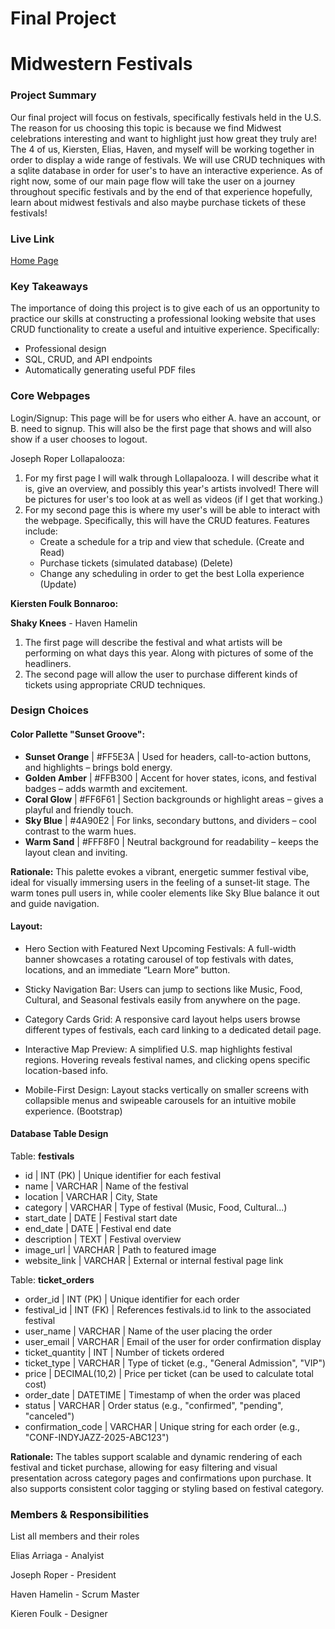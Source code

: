 # Final Project

# Midwestern Festivals

### Project Summary

Our final project will focus on festivals, specifically festivals held in the U.S. The reason for us choosing this topic is because we find Midwest celebrations interesting and want to highlight just how great they truly are! The 4 of us, Kiersten, Elias, Haven, and myself will be working together in order to display a wide range of festivals. We will use CRUD techniques with a sqlite database in order for user's to have an interactive experience. As of right now, some of our main page flow will take the user on a journey throughout specific festivals and by the end of that experience hopefully, learn about midwest festivals and also maybe purchase tickets of these festivals!  

### Live Link

[Home Page](https://sp25-n320-flan-final.onrender.com/)

### Key Takeaways

The importance of doing this project is to give each of us an opportunity to practice our skills at constructing a professional looking website that uses CRUD functionality to create a useful and intuitive experience. 
Specifically:
 - Professional design
 - SQL, CRUD, and API endpoints
 - Automatically generating useful PDF files

### Core Webpages

Login/Signup: This page will be for users who either A. have an account, or B. need to signup. This will also be the first page that shows and will also show if a user chooses to logout. 

Joseph Roper Lollapalooza: 
1. For my first page I will walk through Lollapalooza. I will describe what it is, give an overview, and possibly this year's artists involved! There will be pictures for user's too look at as well as videos (if I get that working.) 
2. For my second page this is where my user's will be able to interact with the webpage. Specifically, this will have the CRUD features. 
    Features include:
    - Create a schedule for a trip and view that schedule. (Create and Read)
    - Purchase tickets (simulated database) (Delete)
    - Change any scheduling in order to get the best Lolla experience (Update)

**Kiersten Foulk Bonnaroo:**

**Shaky Knees** - Haven Hamelin
1. The first page will describe the festival and what artists will be performing on what days this year. Along with pictures of some of the headliners. 
2. The second page will allow the user to purchase different kinds of tickets using appropriate CRUD techniques.



### Design Choices

#### Color Pallette "Sunset Groove": 
  - **Sunset Orange** | #FF5E3A | Used for headers, call-to-action buttons, and highlights – brings bold energy.
  - **Golden Amber** | #FFB300 | Accent for hover states, icons, and festival badges – adds warmth and excitement.
  - **Coral Glow** | #FF6F61 | Section backgrounds or highlight areas – gives a playful and friendly touch.
  - **Sky Blue** | #4A90E2 | For links, secondary buttons, and dividers – cool contrast to the warm hues.
  - **Warm Sand** | #FFF8F0 | Neutral background for readability – keeps the layout clean and inviting.

**Rationale:**
This palette evokes a vibrant, energetic summer festival vibe, ideal for visually immersing users in the feeling of a sunset-lit stage. The warm tones pull users in, while cooler elements like Sky Blue balance it out and guide navigation.

#### Layout:
  - Hero Section with Featured Next Upcoming Festivals:
A full-width banner showcases a rotating carousel of top festivals with dates, locations, and an immediate “Learn More” button.

  - Sticky Navigation Bar:
Users can jump to sections like Music, Food, Cultural, and Seasonal festivals easily from anywhere on the page.

  - Category Cards Grid:
A responsive card layout helps users browse different types of festivals, each card linking to a dedicated detail page.

  - Interactive Map Preview:
A simplified U.S. map highlights festival regions. Hovering reveals festival names, and clicking opens specific location-based info.

  - Mobile-First Design:
Layout stacks vertically on smaller screens with collapsible menus and swipeable carousels for an intuitive mobile experience. (Bootstrap)

#### Database Table Design
 Table: **festivals**
 - id | INT (PK) | Unique identifier for each festival
 - name | VARCHAR | Name of the festival
 - location | VARCHAR | City, State
 - category | VARCHAR | Type of festival (Music, Food, Cultural...)
 - start_date | DATE | Festival start date
 - end_date | DATE | Festival end date
 - description | TEXT | Festival overview
 - image_url | VARCHAR | Path to featured image
 - website_link | VARCHAR | External or internal festival page link
 
 Table: **ticket_orders**
 - order_id | INT (PK) | Unique identifier for each order
 - festival_id | INT (FK) | References festivals.id to link to the associated festival
 - user_name | VARCHAR | Name of the user placing the order
 - user_email | VARCHAR | Email of the user for order confirmation display
 - ticket_quantity | INT | Number of tickets ordered
 - ticket_type | VARCHAR | Type of ticket (e.g., "General Admission", "VIP")
 - price | DECIMAL(10,2) | Price per ticket (can be used to calculate total cost)
 - order_date | DATETIME | Timestamp of when the order was placed
 - status | VARCHAR | Order status (e.g., "confirmed", "pending", "canceled")
 - confirmation_code | VARCHAR | Unique string for each order (e.g., "CONF-INDYJAZZ-2025-ABC123")

**Rationale:**
The tables support scalable and dynamic rendering of each festival and ticket purchase, allowing for easy filtering and visual presentation across category pages and confirmations upon purchase. It also supports consistent color tagging or styling based on festival category.

### Members & Responsibilities

List all members and their roles

Elias Arriaga - Analyist 

Joseph Roper - President

Haven Hamelin - Scrum Master

Kieren Foulk - Designer
